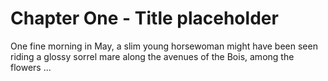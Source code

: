 # Chapter One - Title placeholder

  One fine morning in May, a slim young horsewoman might have been seen riding a glossy sorrel mare along the avenues of the Bois, among the flowers ...